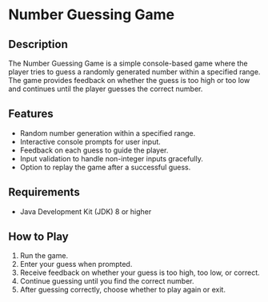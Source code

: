 # Number Guessing Game

## Description
The Number Guessing Game is a simple console-based game where the player tries to guess a randomly generated number within a specified range. The game provides feedback on whether the guess is too high or too low and continues until the player guesses the correct number.

## Features
- Random number generation within a specified range.
- Interactive console prompts for user input.
- Feedback on each guess to guide the player.
- Input validation to handle non-integer inputs gracefully.
- Option to replay the game after a successful guess.

## Requirements
- Java Development Kit (JDK) 8 or higher

## How to Play
1. Run the game.
2. Enter your guess when prompted.
3. Receive feedback on whether your guess is too high, too low, or correct.
4. Continue guessing until you find the correct number.
5. After guessing correctly, choose whether to play again or exit.

 
